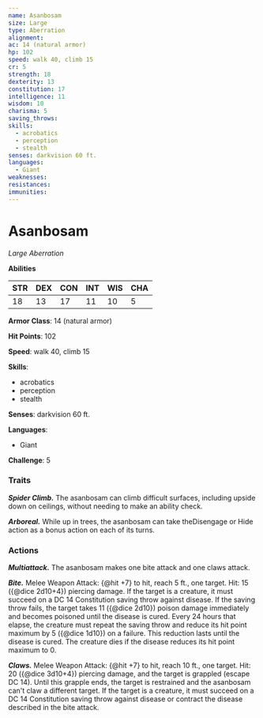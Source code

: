 ```yaml
---
name: Asanbosam
size: Large
type: Aberration
alignment: 
ac: 14 (natural armor)
hp: 102
speed: walk 40, climb 15
cr: 5
strength: 18
dexterity: 13
constitution: 17
intelligence: 11
wisdom: 10
charisma: 5
saving_throws:
skills:
  - acrobatics
  - perception
  - stealth
senses: darkvision 60 ft.
languages:
  - Giant
weaknesses:
resistances:
immunities:
---
```


# Asanbosam

*Large Aberration*

**Abilities**

| STR | DEX | CON | INT | WIS | CHA |
| --- | --- | --- | --- | --- | --- |
| 18 | 13 | 17 | 11 | 10 | 5 |

**Armor Class**: 14 (natural armor)

**Hit Points**: 102

**Speed**: walk 40, climb 15

**Skills**:
  - acrobatics
  - perception
  - stealth

**Senses**: darkvision 60 ft.

**Languages**:
  - Giant

**Challenge**: 5

### Traits
***Spider Climb.*** The asanbosam can climb difficult surfaces, including upside down on ceilings, without needing to make an ability check.

***Arboreal.*** While up in trees, the asanbosam can take theDisengage or Hide action as a bonus action on each of its turns.

### Actions
***Multiattack.*** The asanbosam makes one bite attack and one claws attack.

***Bite.*** Melee Weapon Attack: {@hit +7} to hit, reach 5 ft., one target. Hit: 15 ({@dice 2d10+4}) piercing damage. If the target is a creature, it must succeed on a DC 14 Constitution saving throw against disease. If the saving throw fails, the target takes 11 ({@dice 2d10}) poison damage immediately and becomes poisoned until the disease is cured. Every 24 hours that elapse, the creature must repeat the saving throw and reduce its hit point maximum by 5 ({@dice 1d10}) on a failure. This reduction lasts until the disease is cured. The creature dies if the disease reduces its hit point maximum to 0.

***Claws.*** Melee Weapon Attack: {@hit +7} to hit, reach 10 ft., one target. Hit: 20 ({@dice 3d10+4}) piercing damage, and the target is grappled (escape DC 14). Until this grapple ends, the target is restrained and the asanbosam can't claw a different target. If the target is a creature, it must succeed on a DC 14 Constitution saving throw against disease or contract the disease described in the bite attack.

